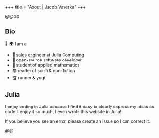 +++
title = "About | Jacob Vaverka"
+++

@@bio

## Bio

:wave: :earth_africa: I am a

- :dart: sales engineer at Julia Computing
- :rocket: open-source software developer
- :school_satchel: student of applied mathematics
- :books: reader of sci-fi & non-fiction
- :trophy: runner & yogi

## Julia

I enjoy coding in Julia because I find it easy to clearly express my ideas as
code. I enjoy it so much, I even wrote this website in Julia!

If you believe you see an error, please create an
[issue](https://github.com/jvaverka/jvaverka.github.io/issues/new)
so I can correct it.

@@ <!-- bio -->
